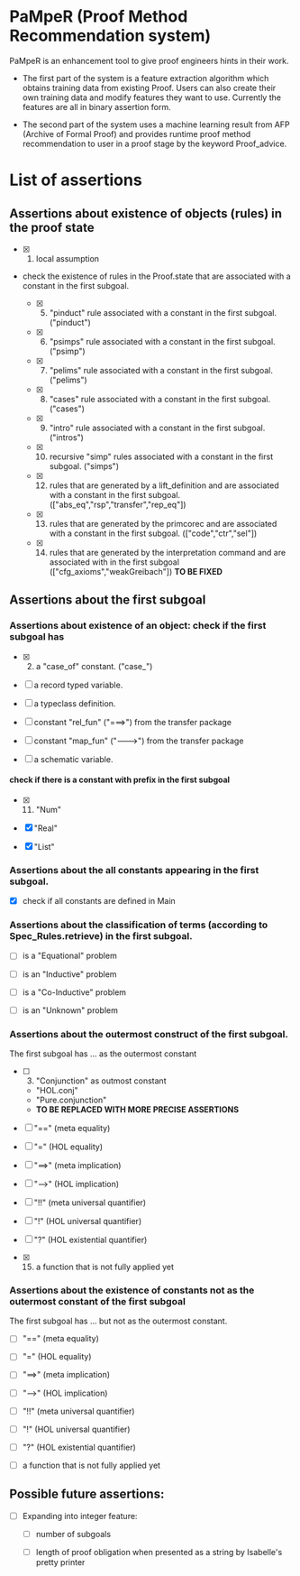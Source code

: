 # PaMpeR (Proof Method Recommendation system)

PaMpeR is an enhancement tool to give proof engineers hints in their work.

- The first part of the system is a feature extraction algorithm which obtains training data from existing Proof.
Users can also create their own training data and modify features they want to use.
Currently the features are all in binary assertion form.

- The second part of the system uses a machine learning result from AFP (Archive of Formal Proof) 
and provides runtime proof method recommendation to user in a proof stage by the keyword Proof_advice.

# List of assertions

## Assertions about existence of objects (rules) in the proof state

- [x] 1. local assumption

- check the existence of rules in the Proof.state that are associated with a constant in the first subgoal.

   - [x] 5. "pinduct" rule associated with a constant in the first subgoal. ("pinduct")

   - [x] 6. "psimps" rule associated with a constant in the first subgoal. ("psimp")

   - [x] 7. "pelims" rule associated with a constant in the first subgoal. ("pelims")

   - [x] 8. "cases" rule associated with a constant in the first subgoal. ("cases")

   - [x] 9. "intro" rule associated with a constant in the first subgoal. ("intros")

   - [x] 10. recursive "simp" rules associated with a constant in the first subgoal. ("simps")
      
   - [x] 12. rules that are generated by a lift_definition and are associated with a constant in the first subgoal. (["abs_eq","rsp","transfer","rep_eq"])

   - [x] 13. rules that are generated by the primcorec and are associated with a constant in the first subgoal. (["code","ctr","sel"])
   
   - [x] 14. rules that are generated by the interpretation command and are associated with in the first subgoal (["cfg_axioms","weakGreibach"]) **TO BE FIXED**

## Assertions about the first subgoal

### Assertions about existence of an object: check if the first subgoal has

- [x] 2. a "case_of" constant. ("case_")

- [ ] a record typed variable.

- [ ] a typeclass definition.

- [ ] constant "rel_fun" ("===>") from the transfer package

- [ ] constant "map_fun" ("--->") from the transfer package

- [ ] a schematic variable.

#### check if there is a constant with prefix in the first subgoal

- [x] 11. "Num"

- [x] "Real"

- [x] "List"

### Assertions about the all constants appearing in the first subgoal.

- [x] check if all constants are defined in Main

### Assertions about the classification of terms (according to Spec_Rules.retrieve) in the first subgoal.

- [ ] is a "Equational" problem

- [ ] is an "Inductive" problem

- [ ] is a "Co-Inductive" problem

- [ ] is an "Unknown" problem

### Assertions about the outermost construct of the first subgoal.

The first subgoal has ... as the outermost constant

- [ ] 3. "Conjunction" as outmost constant 
   - "HOL.conj"
   - "Pure.conjunction"
   - **TO BE REPLACED WITH MORE PRECISE ASSERTIONS**

- [ ] "==" (meta equality)

- [ ] "=" (HOL equality)

- [ ] "==>" (meta implication)

- [ ] "-->" (HOL implication)

- [ ] "!!" (meta universal quantifier)

- [ ] "!" (HOL universal quantifier)

- [ ] "?" (HOL existential quantifier)

- [x] 15. a function that is not fully applied yet

### Assertions about the existence of constants not as the outermost constant of the first subgoal

The first subgoal has ... but not as the outermost constant.

- [ ] "==" (meta equality)

- [ ] "=" (HOL equality)

- [ ] "==>" (meta implication)

- [ ] "-->" (HOL implication)

- [ ] "!!" (meta universal quantifier)

- [ ] "!" (HOL universal quantifier)

- [ ] "?" (HOL existential quantifier)

- [ ] a function that is not fully applied yet

## Possible future assertions:

- [ ] Expanding into integer feature:

   - [ ] number of subgoals

   - [ ] length of proof obligation when presented as a string by Isabelle's pretty printer

